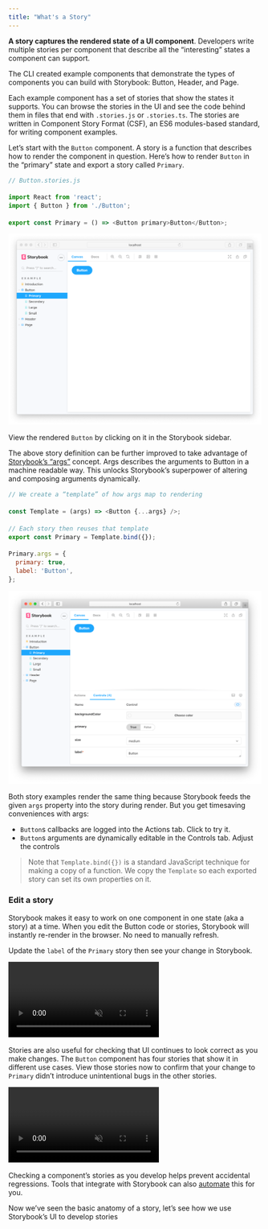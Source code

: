 ```yaml
---
title: "What's a Story"
---
```


**A story captures the rendered state of a UI component**. Developers write multiple stories per component that describe all the “interesting” states a component can support.

The CLI created example components that demonstrate the types of components you can build with Storybook: Button, Header, and Page.

Each example component has a set of stories that show the states it supports. You can browse the stories in the UI and see the code behind them in files that end with `.stories.js` or `.stories.ts`. The stories are written in Component Story Format (CSF), an ES6 modules-based standard, for writing component examples.

Let’s start with the `Button` component. A story is a function that describes how to render the component in question. Here’s how to render `Button` in the “primary” state and export a story called `Primary`.

```js
// Button.stories.js

import React from 'react';
import { Button } from './Button';

export const Primary = () => <Button primary>Button</Button>;
```

![Initial button story](./example-button-noargs.png)

View the rendered `Button` by clicking on it in the Storybook sidebar.

The above story definition can be further improved to take advantage of [Storybook’s “args”](../writing-stories/args) concept. Args describes the arguments to Button in a machine readable way. This unlocks Storybook’s superpower of altering and composing arguments dynamically.

```js
// We create a “template” of how args map to rendering

const Template = (args) => <Button {...args} />;

// Each story then reuses that template
export const Primary = Template.bind({});

Primary.args = {
  primary: true,
  label: 'Button',
};
```

![Button story with args](./example-button-args.png)

Both story examples render the same thing because Storybook feeds the given `args` property into the story during render. But you get timesaving conveniences with args:

- `Button`s callbacks are logged into the Actions tab. Click to try it.
- `Button`s arguments are dynamically editable in the Controls tab. Adjust the controls

>  Note that `Template.bind({})` is a standard JavaScript technique for making a copy of a function. We copy the `Template` so each exported story can set its own properties on it.


### Edit a story

Storybook makes it easy to work on one component in one state (aka a story) at a time. When you edit the Button code or stories, Storybook will instantly re-render in the browser. No need to manually refresh.

Update the `label` of the `Primary` story then see your change in Storybook.


<video autoPlay muted playsInline loop>
  <source
    src="example-button-hot-module-reload-optimized.mp4"
    type="video/mp4"
  />
</video>

Stories are also useful for checking that UI continues to look correct as you make changes. The `Button` component has four stories that show it in different use cases. View those stories now to confirm that your change to `Primary` didn’t introduce unintentional bugs in the other stories.

<video autoPlay muted playsInline loop>
  <source
    src="example-button-browse-stories-optimized.mp4"
    type="video/mp4"
  />
</video>

Checking a component’s stories as you develop helps prevent accidental regressions. Tools that integrate with Storybook can also [automate](..workflows/testing-with-storybook) this for you.

Now we’ve seen the basic anatomy of a story, let’s see how we use Storybook’s UI to develop stories